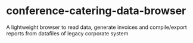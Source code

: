 # conference-catering-data-browser
A lightweight browser to read data, generate invoices and compile/export reports from datafiles of legacy corporate system
